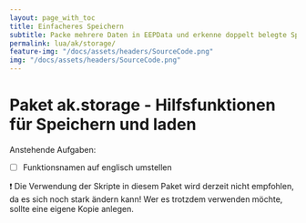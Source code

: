 ```yaml
---
layout: page_with_toc
title: Einfacheres Speichern
subtitle: Packe mehrere Daten in EEPData und erkenne doppelt belegte Speicher-IDs.
permalink: lua/ak/storage/
feature-img: "/docs/assets/headers/SourceCode.png"
img: "/docs/assets/headers/SourceCode.png"
---
```


# Paket ak.storage - Hilfsfunktionen für Speichern und laden

Anstehende Aufgaben:

- [ ] Funktionsnamen auf englisch umstellen

❗ Die Verwendung der Skripte in diesem Paket wird derzeit nicht empfohlen, da es sich noch stark ändern kann! Wer es trotzdem verwenden möchte, sollte eine eigene Kopie anlegen.
